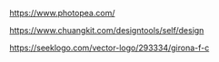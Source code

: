 https://www.photopea.com/

https://www.chuangkit.com/designtools/self/design


https://seeklogo.com/vector-logo/293334/girona-f-c